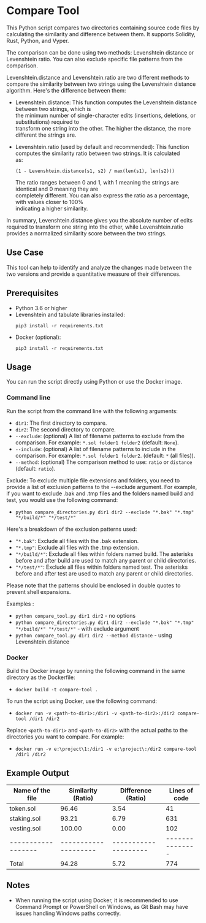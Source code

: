 # Compare Tool

This Python script compares two directories containing source code files by calculating the similarity and difference between them. It supports Solidity, Rust, Python, and Vyper.

The comparison can be done using two methods: Levenshtein distance or Levenshtein ratio. You can also exclude specific file patterns from the comparison.

Levenshtein.distance and Levenshtein.ratio are two different methods to compare the similarity between two strings using the Levenshtein distance algorithm. Here's the difference between them:

- Levenshtein.distance: This function computes the Levenshtein distance between two strings, which is  
     the minimum number of single-character edits (insertions, deletions, or substitutions) required to  
     transform one string into the other. The higher the distance, the more different the strings are.

- Levenshtein.ratio (used by default and recommended): This function computes the similarity ratio between two strings. It is calculated  
    as:
    ```
    (1 - Levenshtein.distance(s1, s2) / max(len(s1), len(s2)))
    ```
    The ratio ranges between 0 and 1, with 1 meaning the strings are identical and 0 meaning they are  
    completely different. You can also express the ratio as a percentage, with values closer to 100%  
    indicating a higher similarity.

In summary, Levenshtein.distance gives you the absolute number of edits required to transform one string into the other, while Levenshtein.ratio provides a normalized similarity score between the two strings.

## Use Case

This tool can help to identify and analyze the changes made between the two versions and provide a quantitative measure of their differences.

## Prerequisites

- Python 3.6 or higher
- Levenshtein and tabulate libraries installed:
    ```
    pip3 install -r requirements.txt
    ```
- Docker (optional):
    ```
    pip3 install -r requirements.txt
    ```

## Usage

You can run the script directly using Python or use the Docker image.

### Command line

Run the script from the command line with the following arguments:

- `dir1`: The first directory to compare.
- `dir2`: The second directory to compare.
- `--exclude`: (optional) A list of filename patterns to exclude from the comparison. For example: `*.sol folder1 folder2` (default: `None`).
- `--include`: (optional) A list of filename patterns to include in the comparison. For example: `*.sol folder1 folder2`. (default: `*` (all files)).
- `--method`: (optional) The comparison method to use: `ratio` or `distance` (default: `ratio`).

Exclude:
To exclude multiple file extensions and folders, you need to provide a list of exclusion patterns to the --exclude argument. For example, if you want to exclude .bak and .tmp files and the folders named build and test, you would use the following command:

- `python compare_directories.py dir1 dir2 --exclude "*.bak" "*.tmp" "*/build/*" "*/test/*"`

Here's a breakdown of the exclusion patterns used:

- `"*.bak"`: Exclude all files with the .bak extension.
- `"*.tmp"`: Exclude all files with the .tmp extension.
- `"*/build/*"`: Exclude all files within folders named build. The asterisks before and after build are used to match any parent or child directories.
- `"*/test/*"`: Exclude all files within folders named test. The asterisks before and after test are used to match any parent or child directories.

Please note that the patterns should be enclosed in double quotes to prevent shell expansions.

Examples :
- `python compare_tool.py dir1 dir2` - no options
- `python compare_directories.py dir1 dir2 --exclude "*.bak" "*.tmp" "*/build/*" "*/test/*"` - with exclude argument
- `python compare_tool.py dir1 dir2 --method distance` - using Levenshtein.distance

### Docker

Build the Docker image by running the following command in the same directory as the Dockerfile:
- `docker build -t compare-tool .`

To run the script using Docker, use the following command:
- `docker run -v <path-to-dir1>:/dir1 -v <path-to-dir2>:/dir2 compare-tool /dir1 /dir2`

Replace `<path-to-dir1>` and `<path-to-dir2>` with the actual paths to the directories you want to compare. For example:
- `docker run -v e:\project\1:/dir1 -v e:\project\:/dir2 compare-tool /dir1 /dir2`

## Example Output

| Name of the file | Similarity (Ratio) | Difference (Ratio) | Lines of code |
|------------------|--------------------|--------------------|---------------|
| token.sol        |              96.46 |               3.54 |            41 |
| staking.sol      |              93.21 |               6.79 |           631 |
| vesting.sol      |             100.00 |               0.00 |           102 |
|------------------|--------------------|--------------------|---------------|
| Total            |              94.28 |               5.72 |           774 |

## Notes

- When running the script using Docker, it is recommended to use Command Prompt or PowerShell on Windows, as Git Bash may have issues handling Windows paths correctly.